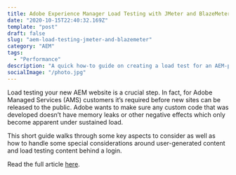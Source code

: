 ```yaml
---
title: Adobe Experience Manager Load Testing with JMeter and BlazeMeter
date: "2020-10-15T22:40:32.169Z"
template: "post"
draft: false
slug: "aem-load-testing-jmeter-and-blazemeter"
category: "AEM"
tags:
  - "Performance"
description: "A quick how-to guide on creating a load test for an AEM-powered website with JMeter and BlazeMeter."
socialImage: "/photo.jpg"
---
```


Load testing your new AEM website is a crucial step. In fact, for Adobe Managed Services (AMS) customers it’s required before new sites can be released to the public. Adobe wants to make sure any custom code that was developed doesn’t have memory leaks or other negative effects which only become apparent under sustained load.

This short guide walks through some key aspects to consider as well as how to handle some special considerations around user-generated content and load testing content behind a login.

Read the full article [here](https://www.bounteous.com/insights/2020/10/15/aem-load-testing-jmeter-and-blazemeter/).
